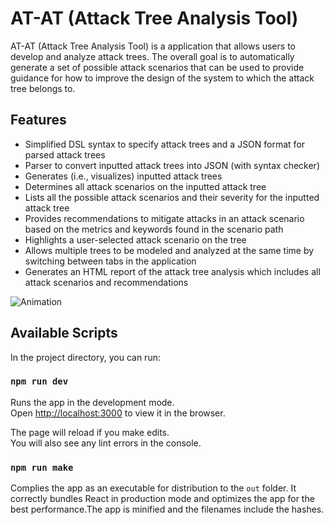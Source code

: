 # AT-AT (Attack Tree Analysis Tool)

AT-AT (Attack Tree Analysis Tool) is a application that allows users to develop and analyze attack trees. The overall goal is to automatically generate a set of possible attack scenarios that can be used to provide guidance for how to improve the design of the system to which the attack tree belongs to.

## Features

- Simplified DSL syntax to specify attack trees and a JSON format for parsed attack trees
- Parser to convert inputted attack trees into JSON (with syntax checker)
- Generates (i.e., visualizes) inputted attack trees
- Determines all attack scenarios on the inputted attack tree
- Lists all the possible attack scenarios and their severity for the inputted attack tree
- Provides recommendations to mitigate attacks in an attack scenario based on the metrics and keywords found in the scenario path
- Highlights a user-selected attack scenario on the tree
- Allows multiple trees to be modeled and analyzed at the same time by switching between tabs in the application
- Generates an HTML report of the attack tree analysis which includes all attack scenarios and recommendations

![Animation](https://user-images.githubusercontent.com/49103000/162790364-1ef16090-8c68-420c-b465-f07abbc6aaf3.gif)

## Available Scripts

In the project directory, you can run:

### `npm run dev`

Runs the app in the development mode.\
Open [http://localhost:3000](http://localhost:3000) to view it in the browser.

The page will reload if you make edits.\
You will also see any lint errors in the console.

### `npm run make`

Complies the app as an executable for distribution to the `out` folder. It correctly bundles React in production mode and optimizes the app for the best performance.The app is minified and the filenames include the hashes.

